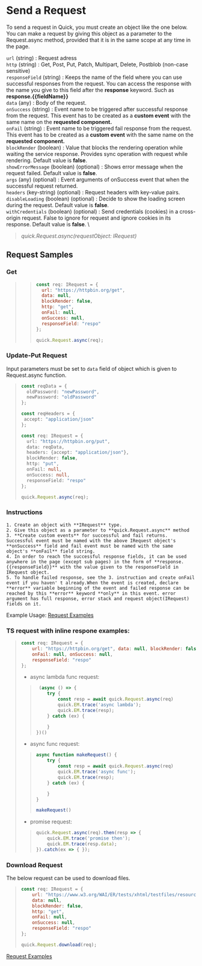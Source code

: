 # Send a Request 

To send a request in Quick, you must create an object like the one below. You can make a request by giving this object as a parameter to the Request.async method, provided that it is in the same scope at any time in the page.

`url` (string) : Request adress \
`http` (string) : Get, Post, Put, Patch, Multipart, Delete, Postblob (non-case sensitive) \
`responseField` (string) : Keeps the name of the field where you can use successful responses from the request. You can access the response with the name you give to this field after the **response** keyword. Such as **response.{{fieldName}}** \
`data` (any) : Body of the request. \
`onSuccess` (string) : Event name to be triggered after successful response from the request.  This event has to be created as a **custom event** with the same name on the **requested component.** \
`onFail` (string) : Event name to be triggered fail response from the request. This event has to be created as a **custom event** with the same name on the **requested component.** \
`blockRender` (boolean) : Value that blocks the rendering operation while waiting the service response. Provides sync operation with request while rendering. Default value is **false**. \
`showErrorMessage` (boolean) (optional) : Shows error message when the request failed. Default value is **false**. \
`args` (any) (optional) : Event arguments of onSuccess event that when the successful request returned. \
`headers` (key-string) (optional) : Request headers with key-value pairs. \
`disableLoading` (boolean) (optional) : Decide to show the loading screen during the request. Default value is **false**. \
`withCredentials` (boolean) (optional) : Send credentials (cookies) in a cross-origin request. False to ignore for request and ignore cookies in its response. Default value is **false**. \

> *quick.Request.async(requestObject: IRequest)*


## Request Samples

### Get
> > ```js
> > const req: IRequest = {
> >   url: "https://httpbin.org/get", 
> >   data: null, 
> >   blockRender: false, 
> >   http: "get",
> >   onFail: null, 
> >   onSuccess: null,
> >   responseField: "respo"
> > };
> > 
> > quick.Request.async(req);
> > ```

### Update-Put Request

Input parameters must be set to `data` field of object which is given to Request.async function.

> 
> ```ts
> const reqData = {
>   oldPassword: "newPassword",
>   newPassword: "oldPassword"
> };
>
>const reqHeaders = {
>  accept: "application/json"
>};
>
> const req: IRequest = {
>   url: "https://httpbin.org/put", 
>   data: reqData, 
>   headers: {accept: "application/json"},
>   blockRender: false, 
>   http: "put",
>   onFail: null, 
>   onSuccess: null,
>   responseField: "respo"
> };
> 
> quick.Request.async(req);
> ```

### Instructions

    1. Create an object with **IRequest** type.
    2. Give this object as a parameter to **quick.Request.async** method
    3. **Create custom events** for successful and fail returns. Successful event must be named with the above IRequest object's **onSuccess** field and fail event must be named with the same object's **onFail** field string.
    4. In order to reach the successful response fields, it can be used anywhere in the page (except sub pages) in the form of **response.{{responseField}}** with the value given to the responseField in IRequest object.
    5. To handle failed response, see the 3. instruction and create onFail event if you haven' t already.When the event is created, declare **error** variable beginning of the event and failed response can be reached by this **error** keyword **only** in this event. error argument has full response, error stack and request object(IRequest) fields on it.

Example Usage: <a href="https://cdn.softtech.com.tr/ngsp-quick/nemo/dev/mdScripts/EditorUsage/RequestExamples.qjson" target="_blank">Request Examples</a>


### TS request with inline respone examples:
> ```js
> const req: IRequest = {
>     url: "https://httpbin.org/get", data: null, blockRender: false, http: "get",
>     onFail: null, onSuccess: null,
>     responseField: "respo"
> };
> ```
> * async lambda func request:
> >```js
> >  (async () => {
> >     try {
> >         const resp = await quick.Request.async(req)
> >         quick.EM.trace('async lambda');
> >         quick.EM.trace(resp);
> >     } catch (ex) {
> > 
> >     }
> > })()
> >```
>  * async func request:
> >```js
> > async function makeRequest() {
> >     try {
> >         const resp = await quick.Request.async(req)
> >         quick.EM.trace('async func');
> >         quick.EM.trace(resp);
> >     } catch (ex) {
> > 
> >     }
> > }
> > 
> > makeRequest()
> >```
>  * promise request:
> >```js
> > quick.Request.async(req).then(resp => {
> >     quick.EM.trace('promise then');
> >     quick.EM.trace(resp.data);
> > }).catch(ex => { });
> >```

### Download Request 
The below request can be used to download files.

> 
> ```js
> const req: IRequest = {
>     url: "https://www.w3.org/WAI/ER/tests/xhtml/testfiles/resources/pdf/dummy.pdf",
>     data: null, 
>     blockRender: false, 
>     http: "get",
>     onFail: null, 
>     onSuccess: null,
>     responseField: "respo"
> };
> 
> quick.Request.download(req);
> ```

<a href="" onclick="this.href='?q=qjsons/RequestExamples.qjson'; this.target=(window.location !== window.parent.location) ? '' : '_blank';"  target=''>Request Examples</a>